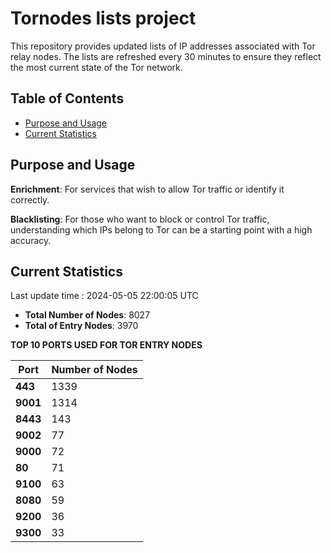 # Tornodes lists project

This repository provides updated lists of IP addresses associated with Tor relay nodes. The lists are refreshed every 30 minutes to ensure they reflect the most current state of the Tor network.

## Table of Contents

- [Purpose and Usage](#purpose-and-usage)
- [Current Statistics](#current-statistics)


## Purpose and Usage

**Enrichment**: For services that wish to allow Tor traffic or identify it correctly.

**Blacklisting**: For those who want to block or control Tor traffic, understanding which IPs belong to Tor can be a starting point with a high accuracy.

## Current Statistics

Last update time : 2024-05-05 22:00:05 UTC

- **Total Number of Nodes**: 8027
- **Total of Entry Nodes**: 3970

**TOP 10 PORTS USED FOR TOR ENTRY NODES**

| **Port** | **Number of Nodes** |
|------|-----------------|
| **443**   | 1339  |
| **9001**   | 1314  |
| **8443**   | 143  |
| **9002**   | 77  |
| **9000**   | 72  |
| **80**   | 71  |
| **9100**   | 63  |
| **8080**   | 59  |
| **9200**   | 36  |
| **9300**   | 33  |

